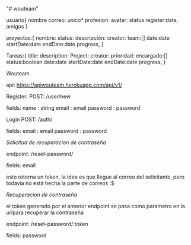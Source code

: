 "# wouteam" 


usuario{
nombre
correo: unico*
profesion:
avatar:
status
register:date,
amigos
}

proyectos:{
nombre:
status:
descripción:
creator:
team:[]
date:date
startDate:date
endDate:date
progress,
}

Tareas:{
title:
description:
Project:
creator:
prioridad:
encargado:[]
status:boolean
date:date
startDate:date
endDate:date
progress,
}


Wouteam

api: https://apiwouteam.herokuapp.com/api/v1/ 

Register: 
POST: /user/new

fields:
name : string
email : email
password : password

Login
POST: /auth/

fields:
email : email
password : password

*Solicitud de recuperacion de contraseña*

endpoint: /reset-password/

fields:
email

esto retorna un token, la idea es que llegue al correo del solicitante, pero todavia no está hecha la parte de correos :$

*Recuperacion de contraseña*

el token generado por el anterior endpoint se pasa como parametro en la urlpara recuperar la contraseña

endpoint: /reset-password/:token

fields:
password


